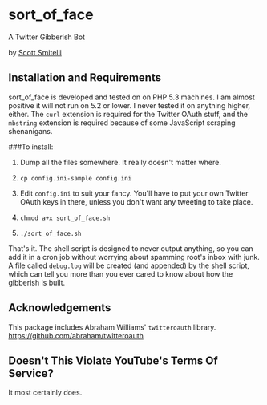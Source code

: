 sort\_of\_face
==============

A Twitter Gibberish Bot

by [Scott Smitelli](mailto:scott@smitelli.com)
  
Installation and Requirements
-----------------------------  
  
sort\_of\_face is developed and tested on on PHP 5.3 machines. I am almost
positive it will not run on 5.2 or lower. I never tested it on anything higher,
either. The `curl` extension is required for the Twitter OAuth stuff, and the
`mbstring` extension is required because of some JavaScript scraping
shenanigans.

###To install:

1.  Dump all the files somewhere. It really doesn't matter where.

2.  `cp config.ini-sample config.ini`

3.  Edit `config.ini` to suit your fancy. You'll have to put your own Twitter
    OAuth keys in there, unless you don't want any tweeting to take place.

4.  `chmod a+x sort_of_face.sh`

5.  `./sort_of_face.sh`

That's it. The shell script is designed to never output anything, so you can add
it in a cron job without worrying about spamming root's inbox with junk. A file
called `debug.log` will be created (and appended) by the shell script, which can
tell you more than you ever cared to know about how the gibberish is built.

Acknowledgements
----------------

This package includes Abraham Williams' `twitteroauth` library.
<https://github.com/abraham/twitteroauth>

Doesn't This Violate YouTube's Terms Of Service?
------------------------------------------------

It most certainly does.